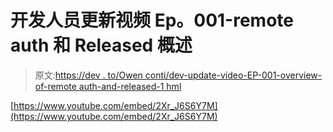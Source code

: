 # 开发人员更新视频 Ep。001-remote auth 和 Released 概述

> 原文:[https://dev . to/Owen conti/dev-update-video-EP-001-overview-of-remote auth-and-released-1 hml](https://dev.to/owenconti/dev-update-video-ep-001-overview-of-remoteauth-and-released-1hml)

[https://www.youtube.com/embed/2Xr_J6S6Y7M](https://www.youtube.com/embed/2Xr_J6S6Y7M)